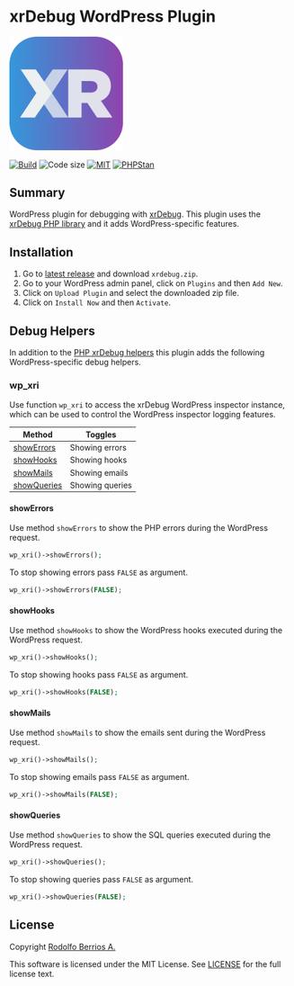 # xrDebug WordPress Plugin

<a href="https://xrdebug.com"><img alt="xrDebug" src="xr.svg" width="40%"></a>

[![Build](https://img.shields.io/github/actions/workflow/status/xrdebug/wordpress/deploy-for-wordpress.yml?style=flat-square)](https://github.com/xrdebug/xrdebug/actions)
![Code size](https://img.shields.io/github/languages/code-size/xrdebug/wordpress?style=flat-square)
[![MIT](https://img.shields.io/github/license/xrdebug/wordpress?style=flat-square&1721160499522)](LICENSE)
[![PHPStan](https://img.shields.io/badge/PHPStan-level%209-blueviolet?style=flat-square)](https://phpstan.org/)

## Summary

WordPress plugin for debugging with [xrDebug](https://xrdebug.com). This plugin uses the [xrDebug PHP library](https://github.com/xrdebug/php) and it adds WordPress-specific features.

## Installation

1. Go to [latest release](https://github.com/xrdebug/wordpress/releases/latest) and download `xrdebug.zip`.
2. Go to your WordPress admin panel, click on `Plugins` and then `Add New`.
3. Click on `Upload Plugin` and select the downloaded zip file.
4. Click on `Install Now` and then `Activate`.

## Debug Helpers

In addition to the [PHP xrDebug helpers](https://github.com/xrdebug/php?tab=readme-ov-file#debug-helpers) this plugin adds the following WordPress-specific debug helpers.

### wp_xri

Use function `wp_xri` to access the xrDebug WordPress inspector instance, which can be used to control the WordPress inspector logging features.

| Method                      | Toggles         |
| --------------------------- | --------------- |
| [showErrors](#showerrors)   | Showing errors  |
| [showHooks](#showhooks)     | Showing hooks   |
| [showMails](#showmails)     | Showing emails  |
| [showQueries](#showqueries) | Showing queries |

#### showErrors

Use method `showErrors` to show the PHP errors during the WordPress request.

```php
wp_xri()->showErrors();
```

To stop showing errors pass `FALSE` as argument.

```php
wp_xri()->showErrors(FALSE);
```

#### showHooks

Use method `showHooks` to show the WordPress hooks executed during the WordPress request.

```php
wp_xri()->showHooks();
```

To stop showing hooks pass `FALSE` as argument.

```php
wp_xri()->showHooks(FALSE);
```

#### showMails

Use method `showMails` to show the emails sent during the WordPress request.

```php
wp_xri()->showMails();
```

To stop showing emails pass `FALSE` as argument.

```php
wp_xri()->showMails(FALSE);
```

#### showQueries

Use method `showQueries` to show the SQL queries executed during the WordPress request.

```php
wp_xri()->showQueries();
```

To stop showing queries pass `FALSE` as argument.

```php
wp_xri()->showQueries(FALSE);
```

## License

Copyright [Rodolfo Berrios A.](https://rodolfoberrios.com/)

This software is licensed under the MIT License. See [LICENSE](LICENSE) for the full license text.
